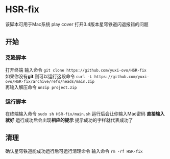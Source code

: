 # HSR-fix
该脚本可用于Mac系统 play cover 打开3.4版本星穹铁道闪退报错的问题

## 开始
### 克隆脚本
打开终端 输入命令 `git clone https://github.com/yuxi-ovo/HSR-fix`
<br />如果你没有**git** 则可以运行这段命令 `curl -L https://github.com/yuxi-ovo/HSR-fix/archive/refs/heads/main.zip`
<br />再输入解压命令 `unzip project.zip`
### 运行脚本
在终端输入命令 `sudo sh HSR-fix/main.sh`
运行后会让你输入Mac密码 **直接输入就好**
运行成功后会出现**相应的提示** 提示成功的字样就代表成功了

## 清理 
确认星穹铁道能成功运行后可运行清理命令
输入命令 `rm -rf HSR-fix`
